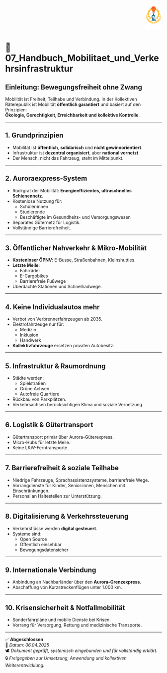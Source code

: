 <p align="right">
  <img src="https://raw.githubusercontent.com/hades-dux/Kollektive-Raeterepublik/main/Meta_und_Systemstruktur/logo_offiziell.png" alt="Logo der Kollektiven Räterepublik" height="80">
</p>

<!--
Autor: Fabio Weidner
Version: 1.0
Sektion: Infrastruktur
Veröffentlichung: April 2025
-->

# 📘 07_Handbuch_Mobilitaet_und_Verkehrsinfrastruktur

## Einleitung: Bewegungsfreiheit ohne Zwang

Mobilität ist Freiheit, Teilhabe und Verbindung. In der Kollektiven Räterepublik ist Mobilität **öffentlich garantiert** und basiert auf den Prinzipien:  
**Ökologie, Gerechtigkeit, Erreichbarkeit und kollektive Kontrolle**.

---

## 1. Grundprinzipien

- Mobilität ist **öffentlich**, **solidarisch** und **nicht gewinnorientiert**.
- Infrastruktur ist **dezentral organisiert**, aber **national vernetzt**.
- Der Mensch, nicht das Fahrzeug, steht im Mittelpunkt.

---

## 2. Auroraexpress-System

- Rückgrat der Mobilität: **Energieeffizientes, ultraschnelles Schienennetz**.
- Kostenlose Nutzung für:
  - Schüler:innen
  - Studierende
  - Beschäftigte im Gesundheits- und Versorgungswesen
- Separates Güternetz für Logistik.
- Vollständige Barrierefreiheit.

---

## 3. Öffentlicher Nahverkehr & Mikro-Mobilität

- **Kostenloser ÖPNV**: E-Busse, Straßenbahnen, Kleinshuttles.
- **Letzte Meile**:
  - Fahrräder
  - E-Cargobikes
  - Barrierefreie Fußwege
- Überdachte Stationen und Schnellradwege.

---

## 4. Keine Individualautos mehr

- Verbot von Verbrennerfahrzeugen ab 2035.
- Elektrofahrzeuge nur für:
  - Medizin
  - Inklusion
  - Handwerk
- **Kollektivfahrzeuge** ersetzen privaten Autobesitz.

---

## 5. Infrastruktur & Raumordnung

- Städte werden:
  - Spielstraßen
  - Grüne Achsen
  - Autofreie Quartiere
- Rückbau von Parkplätzen.
- Verkehrsachsen berücksichtigen Klima und soziale Vernetzung.

---

## 6. Logistik & Gütertransport

- Gütertransport primär über Aurora-Güterexpress.
- Micro-Hubs für letzte Meile.
- Keine LKW-Ferntransporte.

---

## 7. Barrierefreiheit & soziale Teilhabe

- Niedrige Fahrzeuge, Sprachassistenzsysteme, barrierefreie Wege.
- Vorrangdienste für Kinder, Senior:innen, Menschen mit Einschränkungen.
- Personal an Haltestellen zur Unterstützung.

---

## 8. Digitalisierung & Verkehrssteuerung

- Verkehrsflüsse werden **digital gesteuert**.
- Systeme sind:
  - Open Source
  - Öffentlich einsehbar
  - Bewegungsdatensicher

---

## 9. Internationale Verbindung

- Anbindung an Nachbarländer über den **Aurora-Grenzexpress**.
- Abschaffung von Kurzstreckenflügen unter 1.000 km.

---

## 10. Krisensicherheit & Notfallmobilität

- Sonderfahrpläne und mobile Dienste bei Krisen.
- Vorrang für Versorgung, Rettung und medizinische Transporte.

---

✅ **Abgeschlossen**  
📅 *Datum: 06.04.2025*  
🕊️ *Dokument geprüft, systemisch eingebunden und für vollständig erklärt.*  
🔒 *Freigegeben zur Umsetzung, Anwendung und kollektiven Weiterentwicklung.*
